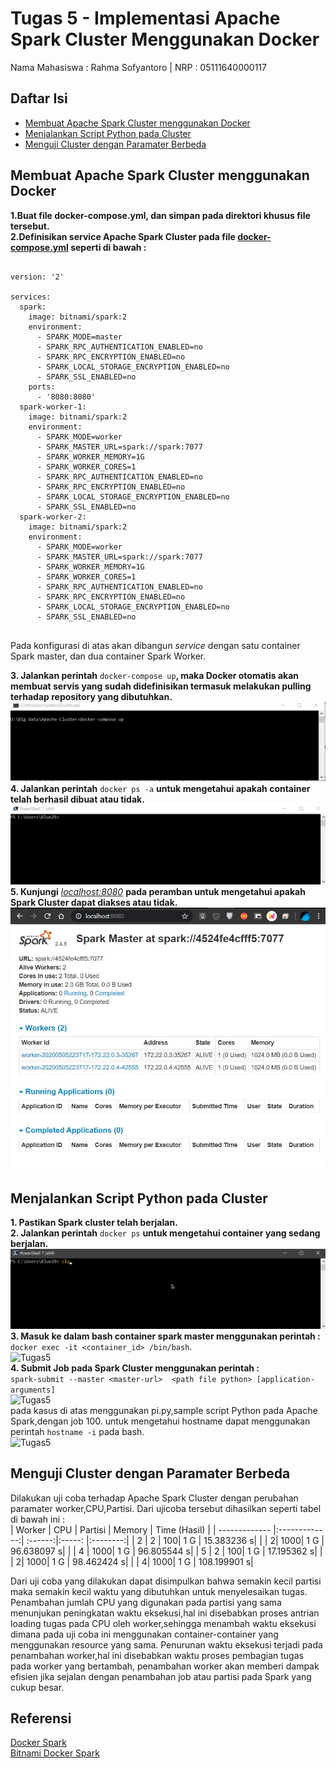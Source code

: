 # Tugas 5 - Implementasi Apache Spark Cluster Menggunakan Docker
Nama Mahasiswa : Rahma Sofyantoro | NRP : 05111640000117  

## Daftar Isi   
- [Membuat Apache Spark Cluster menggunakan Docker](#Membuat-Apache-Spark-Cluster-menggunakan-Docker)   
- [Menjalankan Script Python pada Cluster](#Menjalankan-Script-Python-pada-Cluster)   
- [Menguji Cluster dengan Paramater Berbeda ](#Menguji-Cluster-dengan-Paramater-Berbeda)   

## Membuat Apache Spark Cluster menggunakan Docker
**1.Buat file docker-compose.yml, dan simpan pada direktori khusus file tersebut.**   
**2.Definisikan service Apache Spark Cluster pada file [docker-compose.yml](https://raw.githubusercontent.com/bitnami/bitnami-docker-spark/master/docker-compose.yml) seperti di bawah :**   
```

version: '2'

services:
  spark:
    image: bitnami/spark:2
    environment:
      - SPARK_MODE=master
      - SPARK_RPC_AUTHENTICATION_ENABLED=no
      - SPARK_RPC_ENCRYPTION_ENABLED=no
      - SPARK_LOCAL_STORAGE_ENCRYPTION_ENABLED=no
      - SPARK_SSL_ENABLED=no
    ports:
      - '8080:8080'
  spark-worker-1:
    image: bitnami/spark:2
    environment:
      - SPARK_MODE=worker
      - SPARK_MASTER_URL=spark://spark:7077
      - SPARK_WORKER_MEMORY=1G
      - SPARK_WORKER_CORES=1
      - SPARK_RPC_AUTHENTICATION_ENABLED=no
      - SPARK_RPC_ENCRYPTION_ENABLED=no
      - SPARK_LOCAL_STORAGE_ENCRYPTION_ENABLED=no
      - SPARK_SSL_ENABLED=no
  spark-worker-2:
    image: bitnami/spark:2
    environment:
      - SPARK_MODE=worker
      - SPARK_MASTER_URL=spark://spark:7077
      - SPARK_WORKER_MEMORY=1G
      - SPARK_WORKER_CORES=1
      - SPARK_RPC_AUTHENTICATION_ENABLED=no
      - SPARK_RPC_ENCRYPTION_ENABLED=no
      - SPARK_LOCAL_STORAGE_ENCRYPTION_ENABLED=no
      - SPARK_SSL_ENABLED=no
      
```   
Pada konfigurasi di atas akan dibangun *service* dengan satu container Spark master, dan dua container Spark Worker.   
   
**3. Jalankan perintah** ```docker-compose up```**, maka Docker otomatis akan membuat servis yang sudah didefinisikan termasuk melakukan pulling terhadap repository yang dibutuhkan.**   
![Tugas5](asset/1.1.gif)   
**4. Jalankan perintah** ```docker ps -a``` **untuk mengetahui apakah container telah berhasil dibuat atau tidak.**   
![Tugas5](asset/1.2.gif)   
**5. Kunjungi** *[localhost:8080](localhost:8080)* **pada peramban untuk mengetahui apakah Spark Cluster dapat diakses atau tidak.**   
![Tugas5](asset/1.3.JPG)   
## Menjalankan Script Python pada Cluster
**1. Pastikan Spark cluster telah berjalan.**   
**2. Jalankan perintah** ```docker ps``` **untuk mengetahui container yang sedang berjalan.**   
![Tugas5](asset/2.1.gif)   
**3. Masuk ke dalam bash container spark master menggunakan perintah :**   
```docker exec -it <container_id> /bin/bash```.   
![Tugas5](asset/2.2.gif)   
**4. Submit Job pada Spark Cluster menggunakan perintah :**   
``` spark-submit --master <master-url>  <path file python> [application-arguments] ```  
![Tugas5](asset/2.4.gif)   
pada kasus di atas menggunakan pi.py,sample script Python pada Apache Spark,dengan job 100.
untuk mengetahui hostname dapat menggunakan perintah ```hostname -i``` pada bash.   
![Tugas5](asset/2.3.gif)   


   
## Menguji Cluster dengan Paramater Berbeda
Dilakukan uji coba terhadap Apache Spark Cluster dengan perubahan paramater worker,CPU,Partisi.
Dari ujicoba tersebut dihasilkan seperti tabel di bawah ini :   
| Worker        | CPU           | Partisi | Memory | Time (Hasil)     |
| ------------- |:-------------:| :------:|:-----: |:--------:|
|  2 | 2 | 100| 1 G | 15.383236 s|
|    | 2| 1000| 1 G | 96.638097 s|
|    | 4 | 1000| 1 G | 96.805544 s|
|  5 | 2 | 100| 1 G | 17.195362 s|
|    | 2| 1000| 1 G | 98.462424 s|
|    | 4| 1000| 1 G | 108.199901 s|
   
Dari uji coba yang dilakukan dapat disimpulkan bahwa semakin kecil partisi maka semakin kecil waktu yang dibutuhkan untuk menyelesaikan tugas.
Penambahan jumlah CPU yang digunakan pada partisi yang sama menunjukan peningkatan waktu eksekusi,hal ini disebabkan proses antrian loading tugas pada CPU oleh worker,sehingga menambah waktu eksekusi dimana pada uji coba ini menggunakan container-container yang menggunakan resource yang sama. Penurunan waktu eksekusi terjadi pada penambahan worker,hal ini disebabkan waktu proses pembagian tugas pada worker yang bertambah, penambahan worker akan memberi dampak efisien jika sejalan dengan penambahan job atau partisi pada Spark yang cukup besar.



## Referensi
[Docker Spark](https://hub.docker.com/r/bitnami/spark)   
[Bitnami Docker Spark](https://github.com/bitnami/bitnami-docker-spark)   


